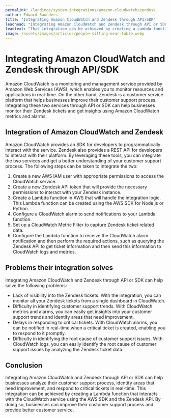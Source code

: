 ```yaml
---
permalink: /landings/system-integrations/amazon-cloudwatch/zendesk
author: Edward Saunders
title: "Integrating Amazon CloudWatch and Zendesk through API/SDK"
leadhead: "Integrating Amazon CloudWatch and Zendesk through API or SDK can help businesses analyze their customer support process, identify areas that need improvement, and respond to critical tickets in real-time"
leadtext: "This integration can be achieved by creating a Lambda function that interacts with the CloudWatch service using the AWS SDK and the Zendesk API. By doing so, businesses can improve their customer support process and provide better customer service."
image: /assets/images/articles/people-sitting-near-table.webp
---
```

<div class="arttext">  <h1>Integrating Amazon CloudWatch and Zendesk through API/SDK</h1>

  <p>Amazon CloudWatch is a monitoring and management service provided by Amazon Web Services (AWS), which enables you to monitor resources and applications in real-time. On the other hand, Zendesk is a customer service platform that helps businesses improve their customer support process. Integrating these two services through API or SDK can help businesses monitor their Zendesk tickets and get insights using Amazon CloudWatch metrics and alarms.</p>

  <h2>Integration of Amazon CloudWatch and Zendesk</h2>

  <p>Amazon CloudWatch provides an SDK for developers to programmatically interact with the service. Zendesk also provides a REST API for developers to interact with their platform. By leveraging these tools, you can integrate the two services and get a better understanding of your customer support process. The following steps can be taken to integrate the two:</p>

  <ol>
    <li>Create a new AWS IAM user with appropriate permissions to access the CloudWatch service.</li>
    <li>Create a new Zendesk API token that will provide the necessary permissions to interact with your Zendesk instance.</li>
    <li>Create a Lambda function in AWS that will handle the integration logic. This Lambda function can be created using the AWS SDK for Node.js or Python.</li>
    <li>Configure a CloudWatch alarm to send notifications to your Lambda function.</li>
    <li>Set up a CloudWatch Metric Filter to capture Zendesk ticket related data.</li>
    <li>Configure the Lambda function to receive the CloudWatch alarm notification and then perform the required actions, such as querying the Zendesk API to get ticket information and then send this information to CloudWatch logs and metrics.</li>
  </ol>

  <h2>Problems their integration solves</h2>

  <p>Integrating Amazon CloudWatch and Zendesk through API or SDK can help solve the following problems:</p>
  
  <ul>
    <li>Lack of visibility into the Zendesk tickets. With the integration, you can monitor all your Zendesk tickets from a single dashboard in CloudWatch.</li>
    <li>Difficulty in identifying customer support trends. With CloudWatch metrics and alarms, you can easily get insights into your customer support trends and identify areas that need improvement.</li>
    <li>Delays in responding to critical tickets. With CloudWatch alarms, you can be notified in real-time when a critical ticket is created, enabling you to respond to it promptly.</li>
    <li>Difficulty in identifying the root cause of customer support issues. With CloudWatch logs, you can easily identify the root cause of customer support issues by analyzing the Zendesk ticket data.</li>
  </ul>

  <h2>Conclusion</h2>
  <p>Integrating Amazon CloudWatch and Zendesk through API or SDK can help businesses analyze their customer support process, identify areas that need improvement, and respond to critical tickets in real-time. This integration can be achieved by creating a Lambda function that interacts with the CloudWatch service using the AWS SDK and the Zendesk API. By doing so, businesses can improve their customer support process and provide better customer service.</p>
</div>